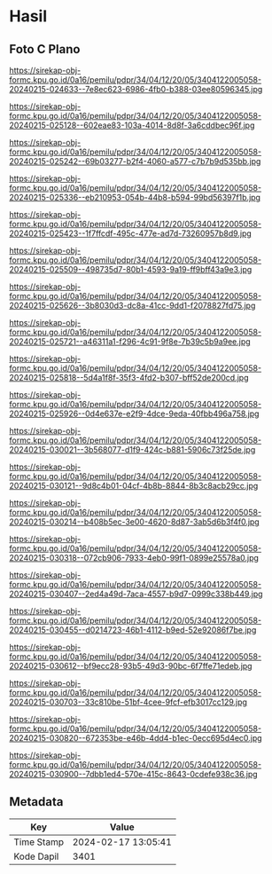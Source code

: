 # Hasil

## Foto C Plano

https://sirekap-obj-formc.kpu.go.id/0a16/pemilu/pdpr/34/04/12/20/05/3404122005058-20240215-024633--7e8ec623-6986-4fb0-b388-03ee80596345.jpg

https://sirekap-obj-formc.kpu.go.id/0a16/pemilu/pdpr/34/04/12/20/05/3404122005058-20240215-025128--602eae83-103a-4014-8d8f-3a6cddbec96f.jpg

https://sirekap-obj-formc.kpu.go.id/0a16/pemilu/pdpr/34/04/12/20/05/3404122005058-20240215-025242--69b03277-b2f4-4060-a577-c7b7b9d535bb.jpg

https://sirekap-obj-formc.kpu.go.id/0a16/pemilu/pdpr/34/04/12/20/05/3404122005058-20240215-025336--eb210953-054b-44b8-b594-99bd56397f1b.jpg

https://sirekap-obj-formc.kpu.go.id/0a16/pemilu/pdpr/34/04/12/20/05/3404122005058-20240215-025423--1f7ffcdf-495c-477e-ad7d-73260957b8d9.jpg

https://sirekap-obj-formc.kpu.go.id/0a16/pemilu/pdpr/34/04/12/20/05/3404122005058-20240215-025509--498735d7-80b1-4593-9a19-ff9bff43a9e3.jpg

https://sirekap-obj-formc.kpu.go.id/0a16/pemilu/pdpr/34/04/12/20/05/3404122005058-20240215-025626--3b8030d3-dc8a-41cc-9dd1-f2078827fd75.jpg

https://sirekap-obj-formc.kpu.go.id/0a16/pemilu/pdpr/34/04/12/20/05/3404122005058-20240215-025721--a46311a1-f296-4c91-9f8e-7b39c5b9a9ee.jpg

https://sirekap-obj-formc.kpu.go.id/0a16/pemilu/pdpr/34/04/12/20/05/3404122005058-20240215-025818--5d4a1f8f-35f3-4fd2-b307-bff52de200cd.jpg

https://sirekap-obj-formc.kpu.go.id/0a16/pemilu/pdpr/34/04/12/20/05/3404122005058-20240215-025926--0d4e637e-e2f9-4dce-9eda-40fbb496a758.jpg

https://sirekap-obj-formc.kpu.go.id/0a16/pemilu/pdpr/34/04/12/20/05/3404122005058-20240215-030021--3b568077-d1f9-424c-b881-5906c73f25de.jpg

https://sirekap-obj-formc.kpu.go.id/0a16/pemilu/pdpr/34/04/12/20/05/3404122005058-20240215-030121--9d8c4b01-04cf-4b8b-8844-8b3c8acb29cc.jpg

https://sirekap-obj-formc.kpu.go.id/0a16/pemilu/pdpr/34/04/12/20/05/3404122005058-20240215-030214--b408b5ec-3e00-4620-8d87-3ab5d6b3f4f0.jpg

https://sirekap-obj-formc.kpu.go.id/0a16/pemilu/pdpr/34/04/12/20/05/3404122005058-20240215-030318--072cb906-7933-4eb0-99f1-0899e25578a0.jpg

https://sirekap-obj-formc.kpu.go.id/0a16/pemilu/pdpr/34/04/12/20/05/3404122005058-20240215-030407--2ed4a49d-7aca-4557-b9d7-0999c338b449.jpg

https://sirekap-obj-formc.kpu.go.id/0a16/pemilu/pdpr/34/04/12/20/05/3404122005058-20240215-030455--d0214723-46b1-4112-b9ed-52e92086f7be.jpg

https://sirekap-obj-formc.kpu.go.id/0a16/pemilu/pdpr/34/04/12/20/05/3404122005058-20240215-030612--bf9ecc28-93b5-49d3-90bc-6f7ffe71edeb.jpg

https://sirekap-obj-formc.kpu.go.id/0a16/pemilu/pdpr/34/04/12/20/05/3404122005058-20240215-030703--33c810be-51bf-4cee-9fcf-efb3017cc129.jpg

https://sirekap-obj-formc.kpu.go.id/0a16/pemilu/pdpr/34/04/12/20/05/3404122005058-20240215-030820--672353be-e46b-4dd4-b1ec-0ecc695d4ec0.jpg

https://sirekap-obj-formc.kpu.go.id/0a16/pemilu/pdpr/34/04/12/20/05/3404122005058-20240215-030900--7dbb1ed4-570e-415c-8643-0cdefe938c36.jpg


## Metadata

| Key        | Value               |
| ---------- | ------------------- |
| Time Stamp | 2024-02-17 13:05:41 |
| Kode Dapil | 3401                |



